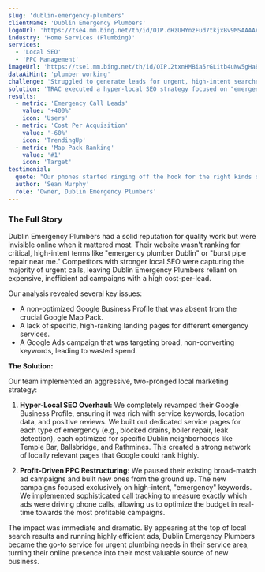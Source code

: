 ```yaml
---
slug: 'dublin-emergency-plumbers'
clientName: 'Dublin Emergency Plumbers'
logoUrl: 'https://tse4.mm.bing.net/th/id/OIP.dHzUHYnzFud7tkjxBv9MSAAAAA?pid=Api&P=0&h=220'
industry: 'Home Services (Plumbing)'
services:
  - 'Local SEO'
  - 'PPC Management'
imageUrl: 'https://tse1.mm.bing.net/th/id/OIP.2txnHMBia5rGLitb4uNw5gHaE8?pid=Api&P=0&h=220'
dataAiHint: 'plumber working'
challenge: 'Struggled to generate leads for urgent, high-intent searches. Their competition dominated the Google Map Pack, and they had a high cost-per-acquisition from their ad campaigns.'
solution: 'TRAC executed a hyper-local SEO strategy focused on "emergency plumber Dublin" and neighborhood-specific terms. We restructured their Google Ads account to prioritize high-intent keywords and set up robust call tracking. We also built out specific service pages for issues like burst pipes and blocked drains.'
results:
  - metric: 'Emergency Call Leads'
    value: '+400%'
    icon: 'Users'
  - metric: 'Cost Per Acquisition'
    value: '-60%'
    icon: 'TrendingUp'
  - metric: 'Map Pack Ranking'
    value: '#1'
    icon: 'Target'
testimonial:
  quote: "Our phones started ringing off the hook for the right kinds of jobs. TRAC's local SEO and PPC work delivered exactly what they promised: more emergency calls and a lower ad spend."
  author: 'Sean Murphy'
  role: 'Owner, Dublin Emergency Plumbers'
---
```


### The Full Story

Dublin Emergency Plumbers had a solid reputation for quality work but were invisible online when it mattered most. Their website wasn't ranking for critical, high-intent terms like "emergency plumber Dublin" or "burst pipe repair near me." Competitors with stronger local SEO were capturing the majority of urgent calls, leaving Dublin Emergency Plumbers reliant on expensive, inefficient ad campaigns with a high cost-per-lead.

Our analysis revealed several key issues:
- A non-optimized Google Business Profile that was absent from the crucial Google Map Pack.
- A lack of specific, high-ranking landing pages for different emergency services.
- A Google Ads campaign that was targeting broad, non-converting keywords, leading to wasted spend.

**The Solution:**

Our team implemented an aggressive, two-pronged local marketing strategy:

1.  **Hyper-Local SEO Overhaul:** We completely revamped their Google Business Profile, ensuring it was rich with service keywords, location data, and positive reviews. We built out dedicated service pages for each type of emergency (e.g., blocked drains, boiler repair, leak detection), each optimized for specific Dublin neighborhoods like Temple Bar, Ballsbridge, and Rathmines. This created a strong network of locally relevant pages that Google could rank highly.

2.  **Profit-Driven PPC Restructuring:** We paused their existing broad-match ad campaigns and built new ones from the ground up. The new campaigns focused exclusively on high-intent, "emergency" keywords. We implemented sophisticated call tracking to measure exactly which ads were driving phone calls, allowing us to optimize the budget in real-time towards the most profitable campaigns.

The impact was immediate and dramatic. By appearing at the top of local search results and running highly efficient ads, Dublin Emergency Plumbers became the go-to service for urgent plumbing needs in their service area, turning their online presence into their most valuable source of new business.
